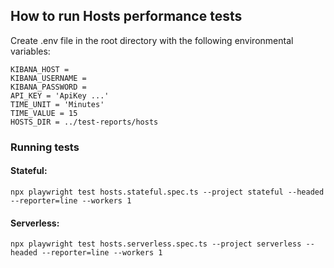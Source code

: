 ## How to run Hosts performance tests

Create .env file in the root directory with the following environmental variables:

```
KIBANA_HOST = 
KIBANA_USERNAME = 
KIBANA_PASSWORD = 
API_KEY = 'ApiKey ...'
TIME_UNIT = 'Minutes'
TIME_VALUE = 15
HOSTS_DIR = ../test-reports/hosts
```

### Running tests

#### Stateful:

```
npx playwright test hosts.stateful.spec.ts --project stateful --headed --reporter=line --workers 1
```

#### Serverless:

```
npx playwright test hosts.serverless.spec.ts --project serverless --headed --reporter=line --workers 1
```